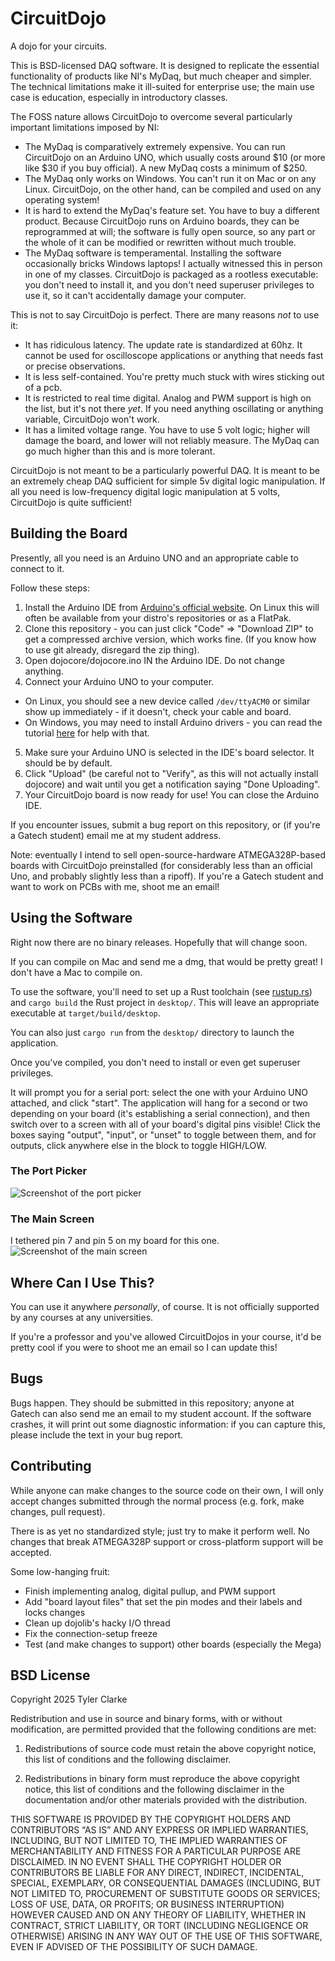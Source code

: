# CircuitDojo
A dojo for your circuits.

This is BSD-licensed DAQ software. It is designed to replicate the essential functionality of products like NI's MyDaq, but much cheaper and simpler.
The technical limitations make it ill-suited for enterprise use; the main use case is education, especially in introductory classes.

The FOSS nature allows CircuitDojo to overcome several particularly important limitations imposed by NI:
* The MyDaq is comparatively extremely expensive. You can run CircuitDojo on an Arduino UNO, which usually costs around $10 (or more like $30 if you buy official).
  A new MyDaq costs a minimum of $250.
* The MyDaq only works on Windows. You can't run it on Mac or on any Linux. CircuitDojo, on the other hand, can be compiled and used on any operating system!
* It is hard to extend the MyDaq's feature set. You have to buy a different product. Because CircuitDojo runs on Arduino boards, they can be reprogrammed at will;
  the software is fully open source, so any part or the whole of it can be modified or rewritten without much trouble.
* The MyDaq software is temperamental. Installing the software occasionally bricks Windows laptops! I actually witnessed this in person in one of my classes. CircuitDojo is packaged
  as a rootless executable: you don't need to install it, and you don't need superuser privileges to use it, so it can't accidentally damage your computer.

This is not to say CircuitDojo is perfect. There are many reasons *not* to use it:
* It has ridiculous latency. The update rate is standardized at 60hz. It cannot be used for oscilloscope applications or anything that needs fast or precise observations.
* It is less self-contained. You're pretty much stuck with wires sticking out of a pcb.
* It is restricted to real time digital. Analog and PWM support is high on the list, but it's not there *yet*. If you need anything oscillating or anything variable,
  CircuitDojo won't work.
* It has a limited voltage range. You have to use 5 volt logic; higher will damage the board, and lower will not reliably measure. The MyDaq can go much higher than this and is
  more tolerant.

CircuitDojo is not meant to be a particularly powerful DAQ. It is meant to be an extremely cheap DAQ sufficient for simple 5v digital logic manipulation.
If all you need is low-frequency digital logic manipulation at 5 volts, CircuitDojo is quite sufficient!

## Building the Board
Presently, all you need is an Arduino UNO and an appropriate cable to connect to it.

Follow these steps:
1. Install the Arduino IDE from [Arduino's official website](https://www.arduino.cc/en/software/). On Linux this will often be available from your distro's repositories or as a FlatPak.
2. Clone this repository - you can just click "Code" => "Download ZIP" to get a compressed archive version, which works fine.
   (If you know how to use git already, disregard the zip thing).
3. Open dojocore/dojocore.ino IN the Arduino IDE. Do not change anything.
4. Connect your Arduino UNO to your computer.
  * On Linux, you should see a new device called `/dev/ttyACM0` or similar show up immediately - if it doesn't, check your cable and board.
  * On Windows, you may need to install Arduino drivers - you can read the tutorial [here](https://docs.arduino.cc/tutorials/generic/DriverInstallation/) for help with that.
5. Make sure your Arduino UNO is selected in the IDE's board selector. It should be by default.
6. Click "Upload" (be careful not to "Verify", as this will not actually install dojocore) and wait until you get a notification saying "Done Uploading".
7. Your CircuitDojo board is now ready for use! You can close the Arduino IDE.

If you encounter issues, submit a bug report on this repository, or (if you're a Gatech student) email me at my student address.

Note: eventually I intend to sell open-source-hardware ATMEGA328P-based boards with CircuitDojo preinstalled (for considerably less than an official Uno,
and probably slightly less than a ripoff). If you're a Gatech student and want to work on PCBs with me, shoot me an email!

## Using the Software
Right now there are no binary releases. Hopefully that will change soon.

If you can compile on Mac and send me a dmg, that would be pretty great! I don't have a Mac to compile on.

To use the software, you'll need to set up a Rust toolchain (see [rustup.rs](https://rustup.rs/)) and
`cargo build` the Rust project in `desktop/`. This will leave an appropriate executable at `target/build/desktop`.

You can also just `cargo run` from the `desktop/` directory to launch the application.

Once you've compiled, you don't need to install or even get superuser privileges.

It will prompt you for a serial port: select the one with your Arduino UNO attached, and click "start". The application will hang for a second or two depending on your board
(it's establishing a serial connection), and then switch over to a screen with all of your board's digital pins visible! Click the boxes saying "output", "input", or "unset" to
toggle between them, and for outputs, click anywhere else in the block to toggle HIGH/LOW.

### The Port Picker
![Screenshot of the port picker](/port_picker.png)

### The Main Screen
I tethered pin 7 and pin 5 on my board for this one.
![Screenshot of the main screen](/pins_screenshot.png)

## Where Can I Use This?
You can use it anywhere *personally*, of course. It is not officially supported by any courses at any universities.

If you're a professor and you've allowed CircuitDojos in your course, it'd be pretty cool if you were to shoot me an email so I can update this!

## Bugs
Bugs happen. They should be submitted in this repository; anyone at Gatech can also send me an email to my student account.
If the software crashes, it will print out some diagnostic information: if you can capture this, please include the text in your bug report.

## Contributing
While anyone can make changes to the source code on their own, I will only accept changes submitted through the normal process (e.g. fork, make changes, pull request).

There is as yet no standardized style; just try to make it perform well. No changes that break ATMEGA328P support or cross-platform support will be accepted.

Some low-hanging fruit:
* Finish implementing analog, digital pullup, and PWM support
* Add "board layout files" that set the pin modes and their labels and locks changes
* Clean up dojolib's hacky I/O thread
* Fix the connection-setup freeze
* Test (and make changes to support) other boards (especially the Mega)

## BSD License
Copyright 2025 Tyler Clarke

Redistribution and use in source and binary forms, with or without modification, are permitted provided that the following conditions are met:

1. Redistributions of source code must retain the above copyright notice, this list of conditions and the following disclaimer.

2. Redistributions in binary form must reproduce the above copyright notice, this list of conditions and the following disclaimer in the documentation and/or other materials provided with the distribution.

THIS SOFTWARE IS PROVIDED BY THE COPYRIGHT HOLDERS AND CONTRIBUTORS “AS IS” AND ANY EXPRESS OR IMPLIED WARRANTIES, INCLUDING, BUT NOT LIMITED TO, THE IMPLIED WARRANTIES OF MERCHANTABILITY AND FITNESS FOR A PARTICULAR PURPOSE ARE DISCLAIMED. IN NO EVENT SHALL THE COPYRIGHT HOLDER OR CONTRIBUTORS BE LIABLE FOR ANY DIRECT, INDIRECT, INCIDENTAL, SPECIAL, EXEMPLARY, OR CONSEQUENTIAL DAMAGES (INCLUDING, BUT NOT LIMITED TO, PROCUREMENT OF SUBSTITUTE GOODS OR SERVICES; LOSS OF USE, DATA, OR PROFITS; OR BUSINESS INTERRUPTION) HOWEVER CAUSED AND ON ANY THEORY OF LIABILITY, WHETHER IN CONTRACT, STRICT LIABILITY, OR TORT (INCLUDING NEGLIGENCE OR OTHERWISE) ARISING IN ANY WAY OUT OF THE USE OF THIS SOFTWARE, EVEN IF ADVISED OF THE POSSIBILITY OF SUCH DAMAGE.
